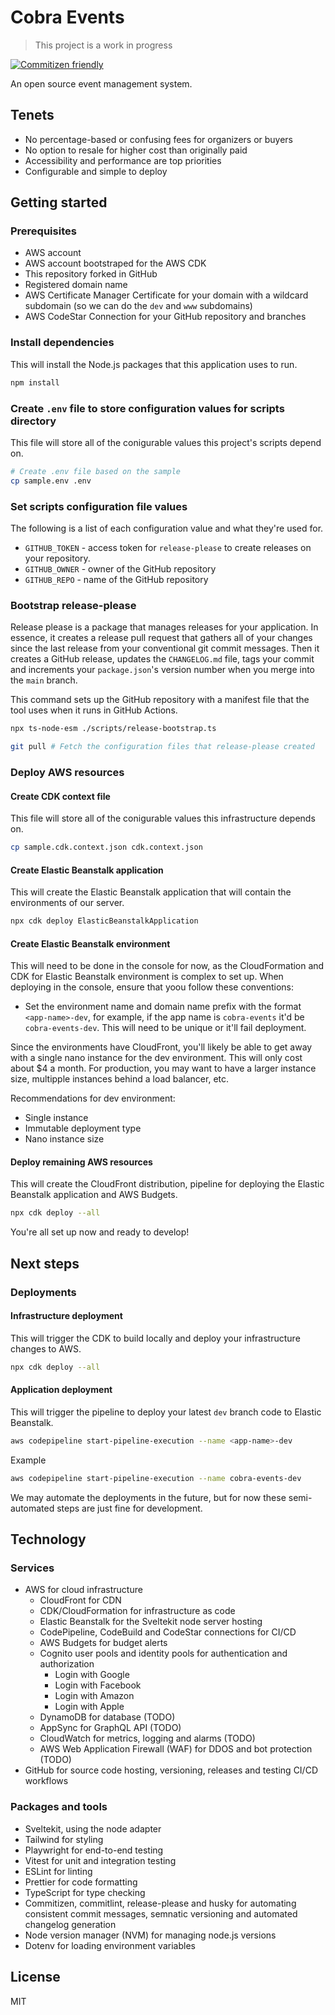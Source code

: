 # Cobra Events

> This project is a work in progress

[![Commitizen friendly](https://img.shields.io/badge/commitizen-friendly-brightgreen.svg)](http://commitizen.github.io/cz-cli/)

An open source event management system.

## Tenets

- No percentage-based or confusing fees for organizers or buyers
- No option to resale for higher cost than originally paid
- Accessibility and performance are top priorities
- Configurable and simple to deploy

## Getting started

### Prerequisites

- AWS account
- AWS account bootstraped for the AWS CDK
- This repository forked in GitHub
- Registered domain name
- AWS Certificate Manager Certificate for your domain with a wildcard subdomain (so we can do the `dev` and `www` subdomains)
- AWS CodeStar Connection for your GitHub repository and branches

### Install dependencies

This will install the Node.js packages that this application uses to run.

```sh
npm install
```

### Create `.env` file to store configuration values for scripts directory

This file will store all of the conigurable values this project's scripts depend on.

```sh
# Create .env file based on the sample
cp sample.env .env
```

### Set scripts configuration file values

The following is a list of each configuration value and what they're used for.

- `GITHUB_TOKEN` - access token for `release-please` to create releases on your repository.
- `GITHUB_OWNER` - owner of the GitHub repository
- `GITHUB_REPO` - name of the GitHub repository

### Bootstrap release-please

Release please is a package that manages releases for your application. In essence, it creates a release pull request that gathers all of your changes since the last release from your conventional git commit messages. Then it creates a GitHub release, updates the `CHANGELOG.md` file, tags your commit and increments your `package.json`'s version number when you merge into the `main` branch.

This command sets up the GitHub repository with a manifest file that the tool uses when it runs in GitHub Actions.

```sh
npx ts-node-esm ./scripts/release-bootstrap.ts

git pull # Fetch the configuration files that release-please created
```

### Deploy AWS resources

#### Create CDK context file

This file will store all of the conigurable values this infrastructure depends on.

```sh
cp sample.cdk.context.json cdk.context.json
```

#### Create Elastic Beanstalk application

This will create the Elastic Beanstalk application that will contain the environments of our server.

```sh
npx cdk deploy ElasticBeanstalkApplication
```

#### Create Elastic Beanstalk environment

This will need to be done in the console for now, as the CloudFormation and CDK for Elastic Beanstalk environment is complex to set up. When deploying in the console, ensure that yoou follow these conventions:

- Set the environment name and domain name prefix with the format `<app-name>-dev`, for example, if the app name is `cobra-events` it'd be `cobra-events-dev`. This will need to be unique or it'll fail deployment.

Since the environments have CloudFront, you'll likely be able to get away with a single nano instance for the dev environment. This will only cost about $4 a month. For production, you may want to have a larger instance size, multipple instances behind a load balancer, etc.

Recommendations for dev environment:

- Single instance
- Immutable deployment type
- Nano instance size

#### Deploy remaining AWS resources

This will create the CloudFront distribution, pipeline for deploying the Elastic Beanstalk application and AWS Budgets.

```sh
npx cdk deploy --all
```

You're all set up now and ready to develop!

## Next steps

### Deployments

#### Infrastructure deployment

This will trigger the CDK to build locally and deploy your infrastructure changes to AWS.

```sh
npx cdk deploy --all
```

#### Application deployment

This will trigger the pipeline to deploy your latest `dev` branch code to Elastic Beanstalk.

```sh
aws codepipeline start-pipeline-execution --name <app-name>-dev
```

Example

```sh
aws codepipeline start-pipeline-execution --name cobra-events-dev
```

We may automate the deployments in the future, but for now these semi-automated steps are just fine for development.

## Technology

### Services

- AWS for cloud infrastructure
  - CloudFront for CDN
  - CDK/CloudFormation for infrastructure as code
  - Elastic Beanstalk for the Sveltekit node server hosting
  - CodePipeline, CodeBuild and CodeStar connections for CI/CD
  - AWS Budgets for budget alerts
  - Cognito user pools and identity pools for authentication and authorization
    - Login with Google
    - Login with Facebook
    - Login with Amazon
    - Login with Apple
  - DynamoDB for database (TODO)
  - AppSync for GraphQL API (TODO)
  - CloudWatch for metrics, logging and alarms (TODO)
  - AWS Web Application Firewall (WAF) for DDOS and bot protection (TODO)
- GitHub for source code hosting, versioning, releases and testing CI/CD workflows

### Packages and tools

- Sveltekit, using the node adapter
- Tailwind for styling
- Playwright for end-to-end testing
- Vitest for unit and integration testing
- ESLint for linting
- Prettier for code formatting
- TypeScript for type checking
- Commitizen, commitlint, release-please and husky for automating consistent commit messages, semnatic versioning and automated changelog generation
- Node version manager (NVM) for managing node.js versions
- Dotenv for loading environment variables

## License

MIT
